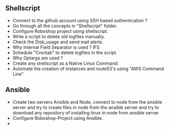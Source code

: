 ## Shellscript
- Connect to the github account using SSH based authentication ?
- Go through all the concepts in "Shellscript" folder.
- Configure Roboshop project using shellscript.
- Write a script to delete old logfiles manually.
- Check the Disk_usage and send mail alerts.
- Why Internal Field Separator is used ? IFS
- Schedule "Crontab" to delete logfiles in the script.
- Why Optargs are used ?
- Create any shellscript as a Native Linux Command.
- Automate the creation of instances and route53's using "AWS Command Line"

## Ansible
- Create two servers Ansible and Node, connect to node from the ansible server and try to create files in node
  from the ansible server and try to download any repository of installing linux in node from ansible server
- Configure Roboshop-Project using Ansible.
- 
